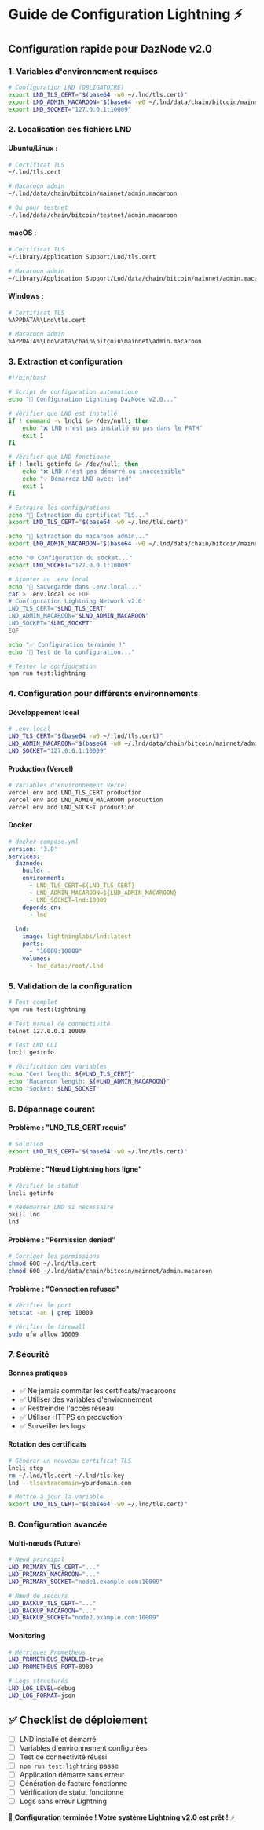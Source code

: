# Guide de Configuration Lightning ⚡

## Configuration rapide pour DazNode v2.0

### 1. Variables d'environnement requises

```bash
# Configuration LND (OBLIGATOIRE)
export LND_TLS_CERT="$(base64 -w0 ~/.lnd/tls.cert)"
export LND_ADMIN_MACAROON="$(base64 -w0 ~/.lnd/data/chain/bitcoin/mainnet/admin.macaroon)"
export LND_SOCKET="127.0.0.1:10009"
```

### 2. Localisation des fichiers LND

#### Ubuntu/Linux :
```bash
# Certificat TLS
~/.lnd/tls.cert

# Macaroon admin
~/.lnd/data/chain/bitcoin/mainnet/admin.macaroon

# Ou pour testnet
~/.lnd/data/chain/bitcoin/testnet/admin.macaroon
```

#### macOS :
```bash
# Certificat TLS
~/Library/Application Support/Lnd/tls.cert

# Macaroon admin
~/Library/Application Support/Lnd/data/chain/bitcoin/mainnet/admin.macaroon
```

#### Windows :
```bash
# Certificat TLS
%APPDATA%\Lnd\tls.cert

# Macaroon admin
%APPDATA%\Lnd\data\chain\bitcoin\mainnet\admin.macaroon
```

### 3. Extraction et configuration

```bash
#!/bin/bash

# Script de configuration automatique
echo "🔧 Configuration Lightning DazNode v2.0..."

# Vérifier que LND est installé
if ! command -v lncli &> /dev/null; then
    echo "❌ LND n'est pas installé ou pas dans le PATH"
    exit 1
fi

# Vérifier que LND fonctionne
if ! lncli getinfo &> /dev/null; then
    echo "❌ LND n'est pas démarré ou inaccessible"
    echo "💡 Démarrez LND avec: lnd"
    exit 1
fi

# Extraire les configurations
echo "📄 Extraction du certificat TLS..."
export LND_TLS_CERT="$(base64 -w0 ~/.lnd/tls.cert)"

echo "🔑 Extraction du macaroon admin..."
export LND_ADMIN_MACAROON="$(base64 -w0 ~/.lnd/data/chain/bitcoin/mainnet/admin.macaroon)"

echo "🌐 Configuration du socket..."
export LND_SOCKET="127.0.0.1:10009"

# Ajouter au .env local
echo "💾 Sauvegarde dans .env.local..."
cat > .env.local << EOF
# Configuration Lightning Network v2.0
LND_TLS_CERT="$LND_TLS_CERT"
LND_ADMIN_MACAROON="$LND_ADMIN_MACAROON"
LND_SOCKET="$LND_SOCKET"
EOF

echo "✅ Configuration terminée !"
echo "🧪 Test de la configuration..."

# Tester la configuration
npm run test:lightning
```

### 4. Configuration pour différents environnements

#### Développement local
```bash
# .env.local
LND_TLS_CERT="$(base64 -w0 ~/.lnd/tls.cert)"
LND_ADMIN_MACAROON="$(base64 -w0 ~/.lnd/data/chain/bitcoin/mainnet/admin.macaroon)"
LND_SOCKET="127.0.0.1:10009"
```

#### Production (Vercel)
```bash
# Variables d'environnement Vercel
vercel env add LND_TLS_CERT production
vercel env add LND_ADMIN_MACAROON production
vercel env add LND_SOCKET production
```

#### Docker
```yaml
# docker-compose.yml
version: '3.8'
services:
  daznode:
    build: .
    environment:
      - LND_TLS_CERT=${LND_TLS_CERT}
      - LND_ADMIN_MACAROON=${LND_ADMIN_MACAROON}
      - LND_SOCKET=lnd:10009
    depends_on:
      - lnd
      
  lnd:
    image: lightninglabs/lnd:latest
    ports:
      - "10009:10009"
    volumes:
      - lnd_data:/root/.lnd
```

### 5. Validation de la configuration

```bash
# Test complet
npm run test:lightning

# Test manuel de connectivité
telnet 127.0.0.1 10009

# Test LND CLI
lncli getinfo

# Vérification des variables
echo "Cert length: ${#LND_TLS_CERT}"
echo "Macaroon length: ${#LND_ADMIN_MACAROON}"
echo "Socket: $LND_SOCKET"
```

### 6. Dépannage courant

#### Problème : "LND_TLS_CERT requis"
```bash
# Solution
export LND_TLS_CERT="$(base64 -w0 ~/.lnd/tls.cert)"
```

#### Problème : "Nœud Lightning hors ligne"
```bash
# Vérifier le statut
lncli getinfo

# Redémarrer LND si nécessaire
pkill lnd
lnd
```

#### Problème : "Permission denied"
```bash
# Corriger les permissions
chmod 600 ~/.lnd/tls.cert
chmod 600 ~/.lnd/data/chain/bitcoin/mainnet/admin.macaroon
```

#### Problème : "Connection refused"
```bash
# Vérifier le port
netstat -an | grep 10009

# Vérifier le firewall
sudo ufw allow 10009
```

### 7. Sécurité

#### Bonnes pratiques
- ✅ Ne jamais commiter les certificats/macaroons
- ✅ Utiliser des variables d'environnement
- ✅ Restreindre l'accès réseau
- ✅ Utiliser HTTPS en production
- ✅ Surveiller les logs

#### Rotation des certificats
```bash
# Générer un nouveau certificat TLS
lncli stop
rm ~/.lnd/tls.cert ~/.lnd/tls.key
lnd --tlsextradomain=yourdomain.com

# Mettre à jour la variable
export LND_TLS_CERT="$(base64 -w0 ~/.lnd/tls.cert)"
```

### 8. Configuration avancée

#### Multi-nœuds (Future)
```bash
# Nœud principal
LND_PRIMARY_TLS_CERT="..."
LND_PRIMARY_MACAROON="..."
LND_PRIMARY_SOCKET="node1.example.com:10009"

# Nœud de secours
LND_BACKUP_TLS_CERT="..."
LND_BACKUP_MACAROON="..."
LND_BACKUP_SOCKET="node2.example.com:10009"
```

#### Monitoring
```bash
# Métriques Prometheus
LND_PROMETHEUS_ENABLED=true
LND_PROMETHEUS_PORT=8989

# Logs structurés
LND_LOG_LEVEL=debug
LND_LOG_FORMAT=json
```

## ✅ Checklist de déploiement

- [ ] LND installé et démarré
- [ ] Variables d'environnement configurées
- [ ] Test de connectivité réussi
- [ ] `npm run test:lightning` passe
- [ ] Application démarre sans erreur
- [ ] Génération de facture fonctionne
- [ ] Vérification de statut fonctionne
- [ ] Logs sans erreur Lightning

🎉 **Configuration terminée ! Votre système Lightning v2.0 est prêt !** ⚡ 